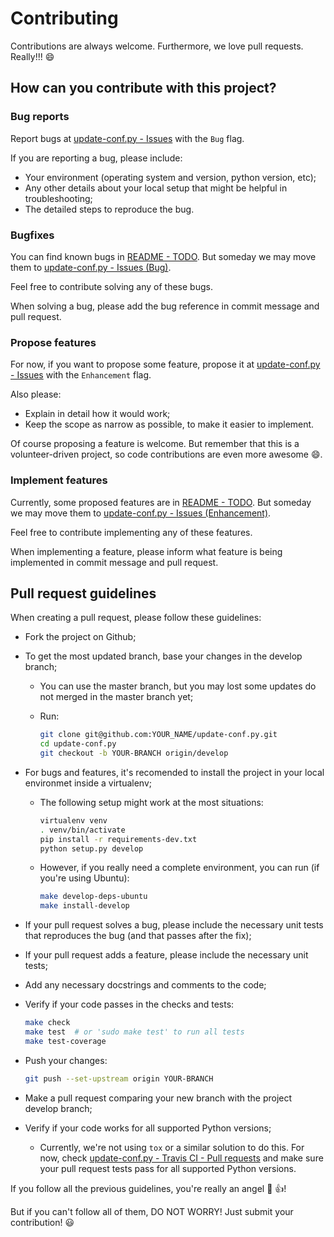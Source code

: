 Contributing
============

Contributions are always welcome. Furthermore, we love pull requests. Really!!! :smile:

How can you contribute with this project?
-----------------------------------------

### Bug reports

Report bugs at [update-conf.py - Issues](https://github.com/rarylson/update-conf.py/issues) with the `Bug` flag.

If you are reporting a bug, please include:

- Your environment (operating system and version, python version, etc);
- Any other details about your local setup that might be helpful in troubleshooting;
- The detailed steps to reproduce the bug.

### Bugfixes

You can find known bugs in [README - TODO](README.md#TODO). But someday we may move them to [update-conf.py - Issues (Bug)](https://github.com/rarylson/update-conf.py/labels/bug).

Feel free to contribute solving any of these bugs.

When solving a bug, please add the bug reference in commit message and pull request.

### Propose features

For now, if you want to propose some feature, propose it at [update-conf.py - Issues](https://github.com/rarylson/update-conf.py/issues) with the `Enhancement` flag.

Also please:

- Explain in detail how it would work;
- Keep the scope as narrow as possible, to make it easier to implement.

Of course proposing a feature is welcome. But remember that this is a volunteer-driven project, so code contributions are even more awesome :smile:.

### Implement features

Currently, some proposed features are in [README - TODO](README.md#TODO). But someday we may move them to [update-conf.py - Issues (Enhancement)](https://github.com/rarylson/update-conf.py/labels/enhancement).

Feel free to contribute implementing any of these features.

When implementing a feature, please inform what feature is being implemented in commit message and pull request.

Pull request guidelines
-----------------------

When creating a pull request, please follow these guidelines:

- Fork the project on Github;
- To get the most updated branch, base your changes in the develop branch;
    - You can use the master branch, but you may lost some updates do not merged in the master branch yet;
    - Run:

      ```sh
      git clone git@github.com:YOUR_NAME/update-conf.py.git
      cd update-conf.py
      git checkout -b YOUR-BRANCH origin/develop
      ```

- For bugs and features, it's recomended to install the project in your local environmet inside a virtualenv;
  - The following setup might work at the most situations:

    ```sh
    virtualenv venv
    . venv/bin/activate
    pip install -r requirements-dev.txt
    python setup.py develop
    ```

  - However, if you really need a complete environment, you can run (if you're using Ubuntu):

    ```sh
    make develop-deps-ubuntu
    make install-develop
    ```

- If your pull request solves a bug, please include the necessary unit tests that reproduces the bug (and that passes after the fix);
- If your pull request adds a feature, please include the necessary unit tests;
- Add any necessary docstrings and comments to the code;
- Verify if your code passes in the checks and tests:

  ```sh
  make check
  make test  # or 'sudo make test' to run all tests
  make test-coverage
  ```

- Push your changes:

  ```sh
  git push --set-upstream origin YOUR-BRANCH
  ```

- Make a pull request comparing your new branch with the project develop branch;
- Verify if your code works for all supported Python versions;
    - Currently, we're not using `tox` or a similar solution to do this. For now, check [update-conf.py - Travis CI - Pull requests](https://travis-ci.org/rarylson/update-conf.py/pull_requests) and make sure your pull request tests pass for all supported Python versions.

If you follow all the previous guidelines, you're really an angel :angel: :+1:!

But if you can't follow all of them, DO NOT WORRY! Just submit your contribution! :smiley:
